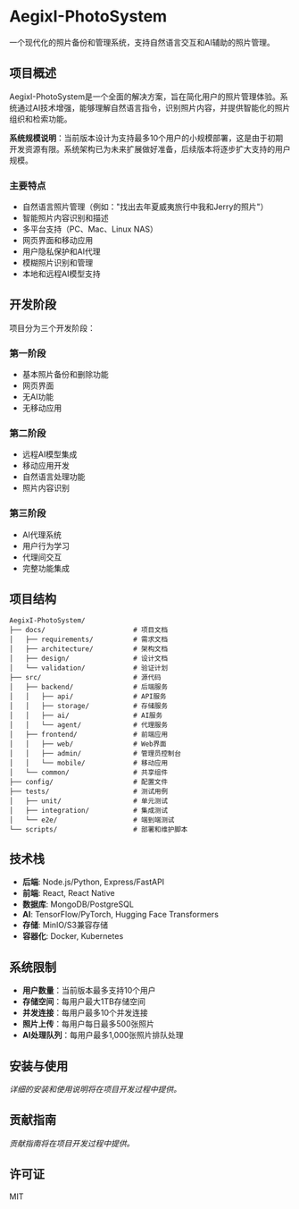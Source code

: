 # AegixI-PhotoSystem

一个现代化的照片备份和管理系统，支持自然语言交互和AI辅助的照片管理。

## 项目概述

AegixI-PhotoSystem是一个全面的解决方案，旨在简化用户的照片管理体验。系统通过AI技术增强，能够理解自然语言指令，识别照片内容，并提供智能化的照片组织和检索功能。

**系统规模说明**：当前版本设计为支持最多10个用户的小规模部署，这是由于初期开发资源有限。系统架构已为未来扩展做好准备，后续版本将逐步扩大支持的用户规模。

### 主要特点

- 自然语言照片管理（例如："找出去年夏威夷旅行中我和Jerry的照片"）
- 智能照片内容识别和描述
- 多平台支持（PC、Mac、Linux NAS）
- 网页界面和移动应用
- 用户隐私保护和AI代理
- 模糊照片识别和管理
- 本地和远程AI模型支持

## 开发阶段

项目分为三个开发阶段：

### 第一阶段
- 基本照片备份和删除功能
- 网页界面
- 无AI功能
- 无移动应用

### 第二阶段
- 远程AI模型集成
- 移动应用开发
- 自然语言处理功能
- 照片内容识别

### 第三阶段
- AI代理系统
- 用户行为学习
- 代理间交互
- 完整功能集成

## 项目结构

```
AegixI-PhotoSystem/
├── docs/                      # 项目文档
│   ├── requirements/          # 需求文档
│   ├── architecture/          # 架构文档
│   ├── design/                # 设计文档
│   └── validation/            # 验证计划
├── src/                       # 源代码
│   ├── backend/               # 后端服务
│   │   ├── api/               # API服务
│   │   ├── storage/           # 存储服务
│   │   ├── ai/                # AI服务
│   │   └── agent/             # 代理服务
│   ├── frontend/              # 前端应用
│   │   ├── web/               # Web界面
│   │   ├── admin/             # 管理员控制台
│   │   └── mobile/            # 移动应用
│   └── common/                # 共享组件
├── config/                    # 配置文件
├── tests/                     # 测试用例
│   ├── unit/                  # 单元测试
│   ├── integration/           # 集成测试
│   └── e2e/                   # 端到端测试
└── scripts/                   # 部署和维护脚本
```

## 技术栈

- **后端**: Node.js/Python, Express/FastAPI
- **前端**: React, React Native
- **数据库**: MongoDB/PostgreSQL
- **AI**: TensorFlow/PyTorch, Hugging Face Transformers
- **存储**: MinIO/S3兼容存储
- **容器化**: Docker, Kubernetes

## 系统限制

- **用户数量**：当前版本最多支持10个用户
- **存储空间**：每用户最大1TB存储空间
- **并发连接**：每用户最多10个并发连接
- **照片上传**：每用户每日最多500张照片
- **AI处理队列**：每用户最多1,000张照片排队处理

## 安装与使用

*详细的安装和使用说明将在项目开发过程中提供。*

## 贡献指南

*贡献指南将在项目开发过程中提供。*

## 许可证

MIT